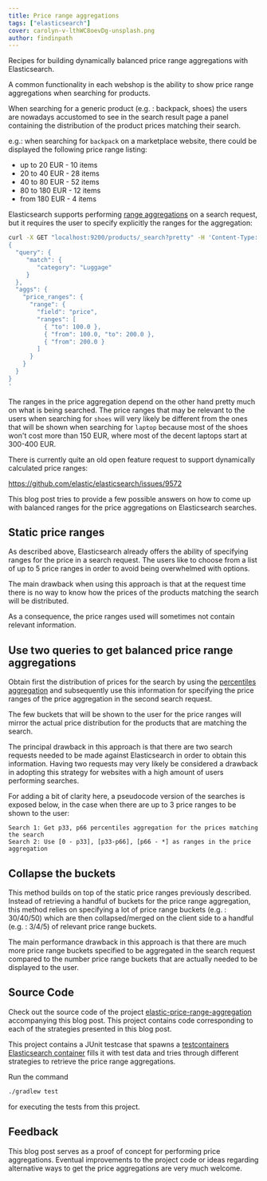 ```yaml
---
title: Price range aggregations
tags: ["elasticsearch"]
cover: carolyn-v-lthWC8oevDg-unsplash.png
author: findinpath
---
```


Recipes for building dynamically balanced price range aggregations with
Elasticsearch.

A common functionality in each webshop is the ability to show price range
aggregations when searching for products.

When searching for a generic product (e.g. : backpack, shoes) the users
are nowadays accustomed to see in the search result page a panel containing
the distribution of the product prices matching their search.

e.g.: when searching for `backpack` on a marketplace website, there could
be displayed the following price range listing:

* up to 20 EUR - 10 items
* 20 to 40 EUR - 28 items
* 40 to 80 EUR - 52 items
* 80 to 180 EUR - 12 items
* from 180 EUR - 4 items


Elasticsearch supports performing [range aggregations](https://www.elastic.co/guide/en/elasticsearch/reference/current/search-aggregations-bucket-range-aggregation.html)
on a search request, but it requires the user to specify explicitly the ranges for the aggregation:

```bash
curl -X GET "localhost:9200/products/_search?pretty" -H 'Content-Type: application/json' -d'
{
  "query": {
     "match": {
     	"category": "Luggage"
     }
  },
  "aggs": {
    "price_ranges": {
      "range": {
        "field": "price",
        "ranges": [
          { "to": 100.0 },
          { "from": 100.0, "to": 200.0 },
          { "from": 200.0 }
        ]
      }
    }
  }
}
'
```

The ranges in the price aggregation depend on the other hand pretty much on what
is being searched.
The price ranges that may be relevant to the users when searching for `shoes` will
very likely be different from the ones that will be shown when searching for `laptop`
because most of the shoes won't cost more than 150 EUR, where most of the decent laptops
start at 300-400 EUR.

There is currently quite an old open feature request to support
dynamically calculated price ranges:

https://github.com/elastic/elasticsearch/issues/9572

This blog post tries to provide a few possible answers on how to come
up with balanced ranges for the price aggregations on Elasticsearch searches.


## Static price ranges

As described above, Elasticsearch already offers the ability of specifying
ranges for the price in a search request.
The users like to choose from a list of up to 5 price ranges in order to
avoid being overwhelmed with options.

The main drawback when using this approach is that at the request time
there is no way to know how the prices of the products matching the search
will be distributed.

As a consequence, the price ranges used will sometimes not contain relevant
information.

## Use two queries to get balanced price range aggregations

Obtain first the distribution of prices for the search by using the
[percentiles aggregation](https://www.elastic.co/guide/en/elasticsearch/reference/7.9/search-aggregations-metrics-percentile-aggregation.html)
and subsequently use this information for specifying the price ranges of the price
aggregation in the second search request.


The few buckets that will be shown to the user for the price ranges will mirror
the actual price distribution for the products that are matching the search.

The principal drawback in this approach is that there are two search requests needed to
be made against Elasticsearch in order to obtain this information.
Having two requests may very likely be considered a drawback in adopting this strategy
for websites with a high amount of users performing searches.

For adding a bit of clarity here, a pseudocode version of the searches is exposed below, in the case
when there are up to 3 price ranges to be shown to the user:

```generic
Search 1: Get p33, p66 percentiles aggregation for the prices matching the search
Search 2: Use [0 - p33], [p33-p66], [p66 - *] as ranges in the price aggregation
```


## Collapse the buckets

This method builds on top of the static price ranges previously described.
Instead of retrieving a handful of buckets for the price range aggregation,
this method relies on specifying a lot of price range buckets (e.g. : 30/40/50)
which are then collapsed/merged on the client side to a handful (e.g. : 3/4/5) of relevant price range
buckets.

The main performance drawback in this approach is that there are much more price range buckets
specified to be aggregated in the search request compared to the number price range buckets that are
actually needed to be displayed to the user.



## Source Code

Check out the source code of the project [elastic-price-range-aggregation](https://github.com/findinpath/elastic-price-range-aggregation)
accompanying this blog post. This project contains code corresponding to each of the strategies
presented in this blog post.

This project contains a JUnit testcase that spawns a [testcontainers](https://www.testcontainers.org/)
[Elasticsearch container](https://www.testcontainers.org/modules/elasticsearch/) fills it with
test data and tries through different strategies to retrieve the price range aggregations.

Run the command

```bash
./gradlew test
```

for executing the tests from this project.

## Feedback

This blog post serves as a proof of concept for performing
price aggregations. Eventual improvements to the project code or ideas regarding
alternative ways to get the price aggregations are very much welcome.
